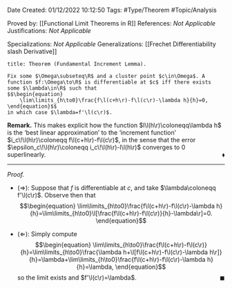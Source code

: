 <div class="topSpace"></div>

Date Created: 01/12/2022 10:12:50
Tags: #Type/Theorem #Topic/Analysis

Proved by: [[Functional Limit Theorems in R]]
References: <i>Not Applicable</i>
Justifications: <i>Not Applicable</i>

Specializations: <i>Not Applicable</i>
Generalizations: [[Frechet Differentiability slash Derivative]]

``` ad-Theorem
title: Theorem (Fundamental Increment Lemma).

Fix some $\Omega\subseteq\R$ and a cluster point $c\in\Omega$. A function $f:\Omega\to\R$ is differentiable at $c$ iff there exists some $\lambda\in\R$ such that
$$\begin{equation}
    \lim\limits_{h\to0}\frac{f\l(c+h\r)-f\l(c\r)-\lambda h}{h}=0,
\end{equation}$$
in which case $\lambda=f'\l(c\r)$.

```

<b>Remark.</b> This makes explicit how the function $l\l(h\r)\coloneqq\lambda h$ is the $\textrm{`}$best linear approximation$\textrm{'}$ to the $\textrm{`}$increment function$\textrm{'}$ $i_c\!\l(h\r)\coloneqq f\l(c+h\r)-f\l(c\r)$, in the sense that the error $\epsilon_c\!\l(h\r)\coloneqq i_c\!\l(h\r)-l\l(h\r)$ converges to $0$ superlinearly.<span style="float:right;">$\blacklozenge$</span>

---

<i>Proof.</i>
* ($\Rightarrow$): Suppose that $f$ is differentiable at $c$, and take $\lambda\coloneqq f'\l(c\r)$. Observe then that
$$\begin{equation}
    \lim\limits_{h\to0}\frac{f\l(c+h\r)-f\l(c\r)-\lambda h}{h}=\lim\limits_{h\to0}\l[\frac{f\l(c+h\r)-f\l(c\r)}{h}-\lambda\r]=0.
\end{equation}$$

* ($\Leftarrow$): Simply compute
$$\begin{equation}
    \lim\limits_{h\to0}\frac{f\l(c+h\r)-f\l(c\r)}{h}=\lim\limits_{h\to0}\frac{\lambda h+\l[f\l(c+h\r)-f\l(c\r)-\lambda h\r]}{h}=\lambda+\lim\limits_{h\to0}\frac{f\l(c+h\r)-f\l(c\r)-\lambda h}{h}=\lambda,
\end{equation}$$
so the limit exists and $f'\l(c\r)=\lambda$.<span style="float:right;">$\blacksquare$</span>
